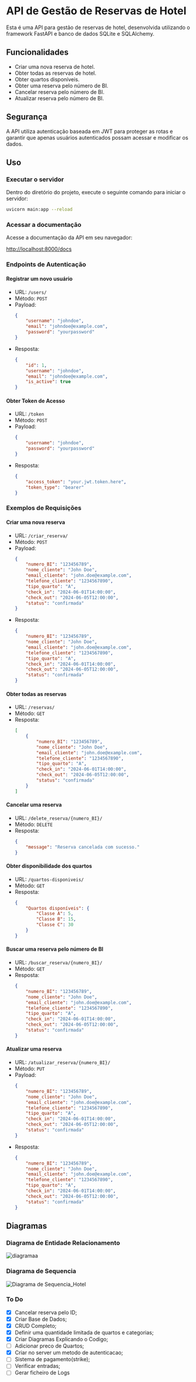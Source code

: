 # API de Gestão de Reservas de Hotel

Esta é uma API para gestão de reservas de hotel, desenvolvida utilizando o framework FastAPI e banco de dados SQLite e SQLAlchemy.

## Funcionalidades

- Criar uma nova reserva de hotel.
- Obter todas as reservas de hotel.
- Obter quartos disponíveis.
- Obter uma reserva pelo número de BI.
- Cancelar reserva pelo número de BI.
- Atualizar reserva pelo número de BI.

## Segurança

A API utiliza autenticação baseada em JWT para proteger as rotas e garantir que apenas usuários autenticados possam acessar e modificar os dados.

## Uso

### Executar o servidor

Dentro do diretório do projeto, execute o seguinte comando para iniciar o servidor:

```bash
uvicorn main:app --reload
```

### Acessar a documentação

Acesse a documentação da API em seu navegador:

[http://localhost:8000/docs](http://localhost:8000/docs)

### Endpoints de Autenticação

#### Registrar um novo usuário
- URL: `/users/`
- Método: `POST`
- Payload:
  ```json
  {
      "username": "johndoe",
      "email": "johndoe@example.com",
      "password": "yourpassword"
  }
  ```
- Resposta:
  ```json
  {
      "id": 1,
      "username": "johndoe",
      "email": "johndoe@example.com",
      "is_active": true
  }
  ```

#### Obter Token de Acesso
- URL: `/token`
- Método: `POST`
- Payload:
  ```json
  {
      "username": "johndoe",
      "password": "yourpassword"
  }
  ```
- Resposta:
  ```json
  {
      "access_token": "your.jwt.token.here",
      "token_type": "bearer"
  }
  ```

### Exemplos de Requisições

#### Criar uma nova reserva
- URL: `/criar_reserva/`
- Método: `POST`
- Payload:
  ```json
  {
      "numero_BI": "123456789",
      "nome_cliente": "John Doe",
      "email_cliente": "john.doe@example.com",
      "telefone_cliente": "1234567890",
      "tipo_quarto": "A",
      "check_in": "2024-06-01T14:00:00",
      "check_out": "2024-06-05T12:00:00",
      "status": "confirmada"
  }
  ```
- Resposta:
  ```json
  {
      "numero_BI": "123456789",
      "nome_cliente": "John Doe",
      "email_cliente": "john.doe@example.com",
      "telefone_cliente": "1234567890",
      "tipo_quarto": "A",
      "check_in": "2024-06-01T14:00:00",
      "check_out": "2024-06-05T12:00:00",
      "status": "confirmada"
  }
  ```

#### Obter todas as reservas
- URL: `/reservas/`
- Método: `GET`
- Resposta:
  ```json
  [
      {
          "numero_BI": "123456789",
          "nome_cliente": "John Doe",
          "email_cliente": "john.doe@example.com",
          "telefone_cliente": "1234567890",
          "tipo_quarto": "A",
          "check_in": "2024-06-01T14:00:00",
          "check_out": "2024-06-05T12:00:00",
          "status": "confirmada"
      }
  ]
  ```

#### Cancelar uma reserva
- URL: `/delete_reserva/{numero_BI}/`
- Método: `DELETE`
- Resposta:
  ```json
  {
      "message": "Reserva cancelada com sucesso."
  }
  ```

#### Obter disponibilidade dos quartos
- URL: `/quartos-disponiveis/`
- Método: `GET`
- Resposta:
  ```json
  {
      "Quartos disponíveis": {
          "Classe A": 5,
          "Classe B": 15,
          "Classe C": 30
      }
  }
  ```

#### Buscar uma reserva pelo número de BI
- URL: `/buscar_reserva/{numero_BI}/`
- Método: `GET`
- Resposta:
  ```json
  {
      "numero_BI": "123456789",
      "nome_cliente": "John Doe",
      "email_cliente": "john.doe@example.com",
      "telefone_cliente": "1234567890",
      "tipo_quarto": "A",
      "check_in": "2024-06-01T14:00:00",
      "check_out": "2024-06-05T12:00:00",
      "status": "confirmada"
  }
  ```

#### Atualizar uma reserva
- URL: `/atualizar_reserva/{numero_BI}/`
- Método: `PUT`
- Payload:
  ```json
  {
      "numero_BI": "123456789",
      "nome_cliente": "John Doe",
      "email_cliente": "john.doe@example.com",
      "telefone_cliente": "1234567890",
      "tipo_quarto": "A",
      "check_in": "2024-06-01T14:00:00",
      "check_out": "2024-06-05T12:00:00",
      "status": "confirmada"
  }
  ```
- Resposta:
  ```json
  {
      "numero_BI": "123456789",
      "nome_cliente": "John Doe",
      "email_cliente": "john.doe@example.com",
      "telefone_cliente": "1234567890",
      "tipo_quarto": "A",
      "check_in": "2024-06-01T14:00:00",
      "check_out": "2024-06-05T12:00:00",
      "status": "confirmada"
  }
  ```

## Diagramas

### Diagrama de Entidade Relacionamento

![diagramaa](https://github.com/Sengeki1/tourism-management-API/assets/92488227/24794d2d-0665-48a9-a640-c111bde174a3)


### Diagrama de Sequencia

![Diagrama de Sequencia_Hotel](https://github.com/Jerry-523/tourism-management-API/assets/92488227/384553e7-e980-48f9-b5f8-57ca453e639a)


### To Do

- [x] Cancelar reserva pelo ID;
- [x] Criar Base de Dados;
- [x] CRUD Completo;
- [x] Definir uma quantidade limitada de quartos e categorias;
- [x] Criar Diagramas Explicando o Codigo;
- [ ] Adicionar preco de Quartos;
- [x] Criar no server um metodo de autenticacao;
- [ ] Sistema de pagamento(strike);
- [ ] Verificar entradas;
- [ ] Gerar ficheiro de Logs
